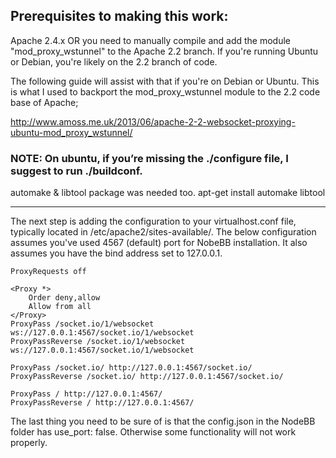 ## Prerequisites to making this work:
Apache 2.4.x OR you need to manually compile and add the module "mod_proxy_wstunnel" to the Apache 2.2 branch. If you're running Ubuntu or Debian, you're likely on the 2.2 branch of code.

The following guide will assist with that if you're on Debian or Ubuntu. This is what I used to backport the mod_proxy_wstunnel module to the 2.2 code base of Apache;

http://www.amoss.me.uk/2013/06/apache-2-2-websocket-proxying-ubuntu-mod_proxy_wstunnel/

### NOTE: On ubuntu, if you’re missing the ./configure file, I suggest to run ./buildconf.

automake & libtool package was needed too.
apt-get install automake libtool

****
The next step is adding the configuration to your virtualhost.conf file, typically located in /etc/apache2/sites-available/. The below configuration assumes you've used 4567 (default) port for NobeBB installation. It also assumes you have the bind address set to 127.0.0.1.

    ProxyRequests off

    <Proxy *>
        Order deny,allow
        Allow from all
    </Proxy>
    ProxyPass /socket.io/1/websocket ws://127.0.0.1:4567/socket.io/1/websocket
    ProxyPassReverse /socket.io/1/websocket ws://127.0.0.1:4567/socket.io/1/websocket

    ProxyPass /socket.io/ http://127.0.0.1:4567/socket.io/
    ProxyPassReverse /socket.io/ http://127.0.0.1:4567/socket.io/

    ProxyPass / http://127.0.0.1:4567/
    ProxyPassReverse / http://127.0.0.1:4567/


The last thing you need to be sure of is that the config.json in the NodeBB folder has use_port: false. Otherwise some functionality will not work properly.

